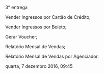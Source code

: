 
3° entrega

Vender Ingressos por Cartão de Crédito;

Vender Ingressos por Boleto;

Gerar Voucher;

Relatório Mensal de Vendas;

Relatório Mensal de Vendas por Agenciador.

quarta, 7 dezembro 2016, 09:45